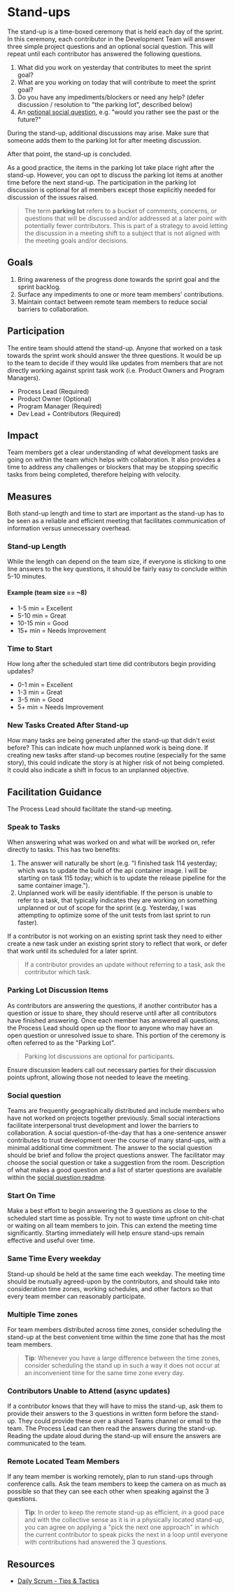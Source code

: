 # Stand-ups

The stand-up is a time-boxed ceremony that is held each day of the sprint. In this ceremony, each contributor in the Development Team will answer three simple project questions and an optional social question. This will repeat until each contributor has answered the following questions.

1. What did you work on yesterday that contributes to meet the sprint goal?
2. What are you working on today that will contribute to meet the sprint goal?
3. Do you have any impediments/blockers or need any help? (defer discussion / resolution to "the parking lot", described below)
4. An [optional social question](./social-question/readme.md), e.g. "would you rather see the past or the future?"

During the stand-up, additional discussions may arise. Make sure that someone adds them to the parking lot for after meeting discussion.  

After that point, the stand-up is concluded.

As a good practice, the items in the parking lot take place right after the stand-up. However, you can opt to discuss the parking lot items at another time before the next stand-up.
The participation in the parking lot discussion is optional for all members except those explicitly needed for discussion of the issues raised.

> The term **parking lot** refers to a bucket of comments, concerns, or questions that will be discussed and/or addressed at a later point with potentially fewer contributors. This is part of a strategy to avoid letting the discussion in a meeting shift to a subject that is not aligned with the meeting goals and/or decisions.

## Goals

1. Bring awareness of the progress done towards the sprint goal and the sprint backlog.
2. Surface any impediments to one or more team members' contributions.
3. Maintain contact between remote team members to reduce social barriers to collaboration.

## Participation

The entire team should attend the stand-up. Anyone that worked on a task towards the sprint work should answer the three questions. It would be up to the team to decide if they would like updates from members that are not directly working against sprint task work (i.e. Product Owners and Program Managers).

- Process Lead (Required)
- Product Owner (Optional)
- Program Manager (Required)
- Dev Lead + Contributors (Required)

## Impact

Team members get a clear understanding of what development tasks are going on within the team which helps with collaboration. It also provides a time to address any challenges or blockers that may be stopping specific tasks from being completed, therefore helping with velocity.

## Measures

Both stand-up length and time to start are important as the stand-up has to be seen as a reliable and efficient meeting that facilitates communication of information versus unnecessary overhead.

### Stand-up Length

While the length can depend on the team size, if everyone is sticking to one line answers to the key questions, it should be fairly easy to conclude within 5-10 minutes.

#### Example (team size == ~8)

- 1-5 min = Excellent
- 5-10 min = Great
- 10-15 min = Good
- 15+ min = Needs Improvement

### Time to Start

How long after the scheduled start time did contributors begin providing updates?

- 0-1 min = Excellent
- 1-3 min = Great
- 3-5 min = Good
- 5+ min = Needs Improvement

### New Tasks Created After Stand-up

How many tasks are being generated after the stand-up that didn't exist before? This can indicate how much unplanned work is being done. If creating new tasks after stand-up becomes routine (especially for the same story), this could indicate the story is at higher risk of not being completed. It could also indicate a shift in focus to an unplanned objective.

## Facilitation Guidance

The Process Lead should facilitate the stand-up meeting.

### Speak to Tasks

When answering what was worked on and what will be worked on, refer directly to tasks. This has two benefits:

1. The answer will naturally be short (e.g. "I finished task 114 yesterday; which was to update the build of the api container image. I will be starting on task 115 today; which is to update the release pipeline for the same container image.").
2. Unplanned work will be easily identifiable. If the person is unable to refer to a task, that typically indicates they are working on something unplanned or out of scope for the sprint (e.g. Yesterday, I was attempting to optimize some of the unit tests from last sprint to run faster).

If a contributor is not working on an existing sprint task they need to either create a new task under an existing sprint story to reflect that work, or defer that work until its scheduled for a later sprint.

> If a contributor provides an update without referring to a task, ask the contributor which task.

### Parking Lot Discussion Items

As contributors are answering the questions, if another contributor has a question or issue to share, they should reserve until after all contributors have finished answering. Once each member has answered all questions, the Process Lead should open up the floor to anyone who may have an open question or unresolved issue to share. This portion of the ceremony is often referred to as the "Parking Lot".

> Parking lot discussions are optional for participants.

Ensure discussion leaders call out necessary parties for their discussion points upfront, allowing those not needed to leave the meeting.

### Social question

Teams are frequently geographically distributed and include members who have not worked on projects together previously. Small social interactions facilitate interpersonal trust development and lower the barriers to collaboration. A social question-of-the-day that has a one-sentence answer contributes to trust development over the course of many stand-ups, with a minimal additional time commitment. The answer to the social question should be brief and follow the project questions answer. The facilitator may choose the social question or take a suggestion from the room. Description of what makes a good question and a list of starter questions are available within the [social question readme](./social-question/readme.md).

### Start On Time

Make a best effort to begin answering the 3 questions as close to the scheduled start time as possible. Try not to waste time upfront on chit-chat or waiting on all team members to join. This can extend the meeting time significantly. Starting immediately will help ensure stand-ups remain effective and useful over time.

### Same Time Every weekday

Stand-up should be held at the same time each weekday. The meeting time should be mutually agreed-upon by the contributors, and should take into consideration time zones, working schedules, and other factors so that every team member can reasonably participate.

### Multiple Time zones

For team members distributed across time zones, consider scheduling the stand-up at the best convenient time within the time zone that has the most team members.

> **Tip**: Whenever you have a large difference between the time zones, consider scheduling the stand up in such a way it does not occur at an inconvenient time for the same time zone every day.

### Contributors Unable to Attend (async updates)

If a contributor knows that they will have to miss the stand-up, ask them to provide their answers to the 3 questions in written form before the stand-up. They could provide these over a shared Teams channel or email to the team. The Process Lead can then read the answers during the stand-up. Reading the update aloud during the stand-up will ensure the answers are communicated to the team.

### Remote Located Team Members

If any team member is working remotely, plan to run stand-ups through conference calls. Ask the team members to keep the camera on as much as possible so that they can see each other when speaking against the 3 questions.

> **Tip**: In order to keep the remote stand-up as efficient, in a good pace and with the collective sense as it is in a physically located stand-up, you can agree on applying a "pick the next one approach" in which the current contributor to speak picks the next in a loop until everyone with contributions had answered the 3 questions.

## Resources

- [Daily Scrum - Tips & Tactics](https://www.scrum.org/resources/blog/daily-scrum-tips-tactics)
